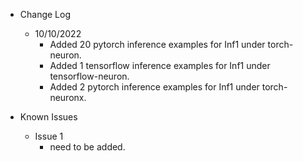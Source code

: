 * Change Log
    - 10/10/2022
        * Added 20 pytorch inference examples for Inf1 under torch-neuron.
        * Added 1 tensorflow inference examples for Inf1 under tensorflow-neuron.
        * Added 2 pytorch inference examples for Inf1 under torch-neuronx.

* Known Issues
    - Issue 1
        * need to be added.

